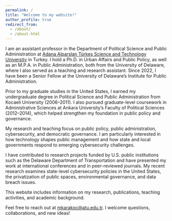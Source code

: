 ```yaml
---
permalink: /
title: "Welcome to my website!"
author_profile: true
redirect_from: 
  - /about/
  - /about.html
---
```


I am an assistant professor in the Department of Political Science and Public Administration at [Adana Alparslan Türkeş Science and Technology University](https://www.atu.edu.tr) in Turkey. I hold a Ph.D. in Urban Affairs and Public Policy, as well as an M.P.A. in Public Administration, both from the University of Delaware, where I also served as a teaching and research assistant. Since 2022, I have been a Senior Fellow at the University of Delaware’s Institute for Public Administration.

Prior to my graduate studies in the United States, I earned my undergraduate degree in Political Science and Public Administration from Kocaeli University (2006–2011). I also pursued graduate-level coursework in Administrative Sciences at Ankara University’s Faculty of Political Sciences (2012–2014), which helped strengthen my foundation in public policy and governance.

My research and teaching focus on public policy, public administration, cybersecurity, and democratic governance. I am particularly interested in how technology shapes public management and how state and local governments respond to emerging cybersecurity challenges.

I have contributed to research projects funded by U.S. public institutions such as the Delaware Department of Transportation and have presented my work at international conferences and in peer-reviewed journals. My recent research examines state-level cybersecurity policies in the United States, the privatization of public spaces, environmental governance, and data breach issues.

This website includes information on my research, publications, teaching activities, and academic background.

Feel free to reach out at mkarakoc@atu.edu.tr. I welcome questions, collaborations, and new ideas!
